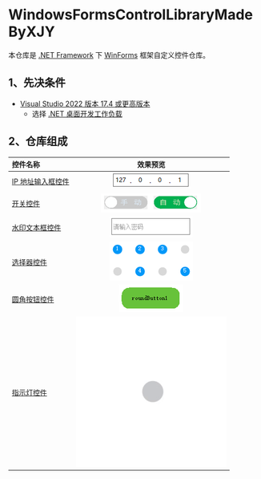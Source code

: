 # WindowsFormsControlLibraryMadeByXJY

本仓库是 [.NET Framework](https://dotnet.microsoft.com/zh-cn/learn/dotnet/what-is-dotnet-framework "什么是.NET Framework? 一个软件开发框架") 下 [WinForms](https://learn.microsoft.com/zh-cn/dotnet/desktop/winforms/?view=netframeworkdesktop-4.8 ".NET 的 Windows 窗体相关文档 | Microsoft Learn") 框架自定义控件仓库。

## 1、先决条件

* [Visual Studio 2022 版本 17.4 或更高版本](https://visualstudio.microsoft.com/zh-hans/downloads/)
  * 选择 [.NET 桌面开发工作负载](https://learn.microsoft.com/zh-cn/visualstudio/install/modify-visual-studio?view=vs-2022&preserve-view=true#modify-workloads)

## 2、仓库组成

|控件名称|效果预览|
|:---|:---:|
|[IP 地址输入框控件](./IPAddrInputer/README.md)|![IPAddrInputer](./images/IPAddrInputer.PNG)|
|[开关控件](./Switch/README.md)|![Switch](./images/Switch.png)|
|[水印文本框控件](./WatermarkTextBox/README.md)|![WatermarkTextBox](./images/WatermarkTextBox.PNG)|
|[选择器控件](./Selector/README.md)|![Selector](./images/Selector.PNG)|
|[圆角按钮控件](./RoundButton/README.md)|![RoundButton](./images/RoundButton.PNG)|
|[指示灯控件](./IndicatorLight/README.md)|![IndicatorLight](./images/IndicatorLight.gif)|